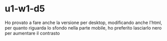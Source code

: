 # u1-w1-d5

Ho provato a fare anche la versione per desktop, modificando anche l'html, per quanto riguarda lo sfondo nella parte mobile, ho preferito lasciarlo nero per aumentare il contrasto
